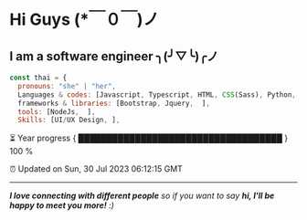 
# Hi Guys  (*￣０￣)ノ
## I am a software engineer  ╮(╯▽╰)╭ノ 

```javascript
const thai = {
  pronouns: "she" | "her",
  Languages & codes: [Javascript, Typescript, HTML, CSS(Sass), Python, Php, ],
  frameworks & libraries: [Bootstrap, Jquery,  ],
  tools: [NodeJs,  ],
  Skills: [UI/UX Design, ],

```

⏳ Year progress { ████████████████████████████████████ } 100 %

⏰ Updated on Sun, 30 Jul 2023 06:12:15 GMT

---

<em><b>I love connecting with different people</b> so if you want to say <b>hi, I'll be happy to meet you more!</b> :)</em>

